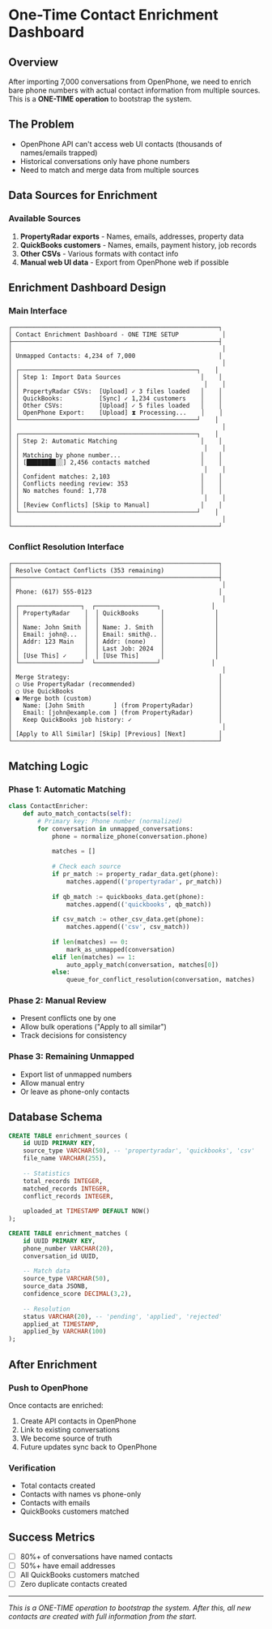 # One-Time Contact Enrichment Dashboard

## Overview
After importing 7,000 conversations from OpenPhone, we need to enrich bare phone numbers with actual contact information from multiple sources. This is a **ONE-TIME operation** to bootstrap the system.

## The Problem
- OpenPhone API can't access web UI contacts (thousands of names/emails trapped)
- Historical conversations only have phone numbers
- Need to match and merge data from multiple sources

## Data Sources for Enrichment

### Available Sources
1. **PropertyRadar exports** - Names, emails, addresses, property data
2. **QuickBooks customers** - Names, emails, payment history, job records
3. **Other CSVs** - Various formats with contact info
4. **Manual web UI data** - Export from OpenPhone web if possible

## Enrichment Dashboard Design

### Main Interface
```
┌─────────────────────────────────────────────────────────┐
│ Contact Enrichment Dashboard - ONE TIME SETUP            │
├─────────────────────────────────────────────────────────┤
│                                                          │
│ Unmapped Contacts: 4,234 of 7,000                       │
│                                                          │
│ ┌─────────────────────────────────────────────────┐    │
│ │ Step 1: Import Data Sources                      │    │
│ │                                                   │    │
│ │ PropertyRadar CSVs:  [Upload] ✓ 3 files loaded   │    │
│ │ QuickBooks:          [Sync] ✓ 1,234 customers    │    │
│ │ Other CSVs:          [Upload] ✓ 5 files loaded   │    │
│ │ OpenPhone Export:    [Upload] ⧗ Processing...    │    │
│ └─────────────────────────────────────────────────┘    │
│                                                          │
│ ┌─────────────────────────────────────────────────┐    │
│ │ Step 2: Automatic Matching                       │    │
│ │                                                   │    │
│ │ Matching by phone number...                      │    │
│ │ [████████░░] 2,456 contacts matched              │    │
│ │                                                   │    │
│ │ Confident matches: 2,103                         │    │
│ │ Conflicts needing review: 353                    │    │
│ │ No matches found: 1,778                          │    │
│ │                                                   │    │
│ │ [Review Conflicts] [Skip to Manual]              │    │
│ └─────────────────────────────────────────────────┘    │
│                                                          │
└─────────────────────────────────────────────────────────┘
```

### Conflict Resolution Interface
```
┌─────────────────────────────────────────────────────────┐
│ Resolve Contact Conflicts (353 remaining)               │
├─────────────────────────────────────────────────────────┤
│                                                          │
│ Phone: (617) 555-0123                                   │
│                                                          │
│ ┌─────────────────┐  ┌─────────────────┐              │
│ │ PropertyRadar    │  │ QuickBooks      │              │
│ │                  │  │                 │              │
│ │ Name: John Smith │  │ Name: J. Smith  │              │
│ │ Email: john@...  │  │ Email: smith@.. │              │
│ │ Addr: 123 Main   │  │ Addr: (none)    │              │
│ │                  │  │ Last Job: 2024  │              │
│ │ [Use This] ✓     │  │ [Use This]      │              │
│ └─────────────────┘  └─────────────────┘              │
│                                                          │
│ Merge Strategy:                                         │
│ ○ Use PropertyRadar (recommended)                       │
│ ○ Use QuickBooks                                        │
│ ● Merge both (custom)                                   │
│   Name: [John Smith        ] (from PropertyRadar)       │
│   Email: [john@example.com ] (from PropertyRadar)       │
│   Keep QuickBooks job history: ✓                        │
│                                                          │
│ [Apply to All Similar] [Skip] [Previous] [Next]         │
└─────────────────────────────────────────────────────────┘
```

## Matching Logic

### Phase 1: Automatic Matching
```python
class ContactEnricher:
    def auto_match_contacts(self):
        # Primary key: Phone number (normalized)
        for conversation in unmapped_conversations:
            phone = normalize_phone(conversation.phone)
            
            matches = []
            
            # Check each source
            if pr_match := property_radar_data.get(phone):
                matches.append(('propertyradar', pr_match))
            
            if qb_match := quickbooks_data.get(phone):
                matches.append(('quickbooks', qb_match))
            
            if csv_match := other_csv_data.get(phone):
                matches.append(('csv', csv_match))
            
            if len(matches) == 0:
                mark_as_unmapped(conversation)
            elif len(matches) == 1:
                auto_apply_match(conversation, matches[0])
            else:
                queue_for_conflict_resolution(conversation, matches)
```

### Phase 2: Manual Review
- Present conflicts one by one
- Allow bulk operations ("Apply to all similar")
- Track decisions for consistency

### Phase 3: Remaining Unmapped
- Export list of unmapped numbers
- Allow manual entry
- Or leave as phone-only contacts

## Database Schema
```sql
CREATE TABLE enrichment_sources (
    id UUID PRIMARY KEY,
    source_type VARCHAR(50), -- 'propertyradar', 'quickbooks', 'csv'
    file_name VARCHAR(255),
    
    -- Statistics
    total_records INTEGER,
    matched_records INTEGER,
    conflict_records INTEGER,
    
    uploaded_at TIMESTAMP DEFAULT NOW()
);

CREATE TABLE enrichment_matches (
    id UUID PRIMARY KEY,
    phone_number VARCHAR(20),
    conversation_id UUID,
    
    -- Match data
    source_type VARCHAR(50),
    source_data JSONB,
    confidence_score DECIMAL(3,2),
    
    -- Resolution
    status VARCHAR(20), -- 'pending', 'applied', 'rejected'
    applied_at TIMESTAMP,
    applied_by VARCHAR(100)
);
```

## After Enrichment

### Push to OpenPhone
Once contacts are enriched:
1. Create API contacts in OpenPhone
2. Link to existing conversations
3. We become source of truth
4. Future updates sync back to OpenPhone

### Verification
- Total contacts created
- Contacts with names vs phone-only
- Contacts with emails
- QuickBooks customers matched

## Success Metrics
- [ ] 80%+ of conversations have named contacts
- [ ] 50%+ have email addresses
- [ ] All QuickBooks customers matched
- [ ] Zero duplicate contacts created

---

*This is a ONE-TIME operation to bootstrap the system. After this, all new contacts are created with full information from the start.*